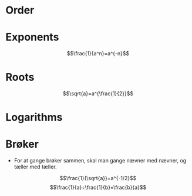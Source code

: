 # Order

# Exponents

$$\frac{1}{a^n}=a^{-n}$$

# Roots

$$\sqrt{a}=a^{\frac{1}{2}}$$

# Logarithms

# Brøker

* For at gange brøker sammen, skal man gange nævner med nævner, og tæller med tæller. 


$$\frac{1}{\sqrt{a}}=a^{-1/2}$$
$$\frac{1}{a}÷\frac{1}{b}=\frac{b}{a}$$